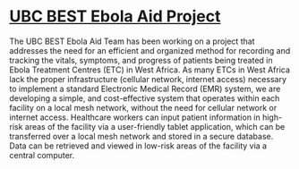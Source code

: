 # [UBC BEST Ebola Aid Project](http://best.ece.ubc.ca/team/ebola-aid/)
The UBC BEST Ebola Aid Team has been working on a project that addresses the need for an efficient and organized method for recording and tracking the vitals, symptoms, and progress of patients being treated in Ebola Treatment Centres (ETC) in West Africa. As many ETCs in West Africa lack the proper infrastructure (cellular network, internet access) necessary to implement a standard Electronic Medical Record (EMR) system, we are developing a simple, and cost-effective system that operates within each facility on a local mesh network, without the need for cellular network or internet access. Healthcare workers can input patient information in high-risk areas of the facility via a user-friendly tablet application, which can be transferred over a local mesh network and stored in a secure database. Data can be retrieved and viewed in low-risk areas of the facility via a central computer.

